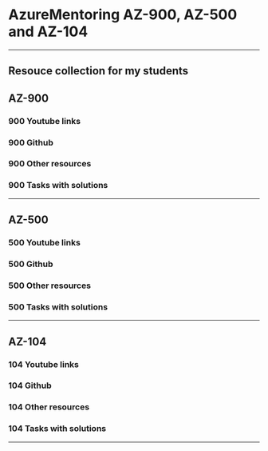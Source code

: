 # AzureMentoring AZ-900, AZ-500 and AZ-104
----

Resouce collection for my students
----
## AZ-900
### 900 Youtube links
### 900 Github
### 900 Other resources
### 900 Tasks with solutions
----

## AZ-500
### 500 Youtube links
### 500 Github
### 500 Other resources
### 500 Tasks with solutions
----

## AZ-104
### 104 Youtube links
### 104 Github
### 104 Other resources
### 104 Tasks with solutions
----

